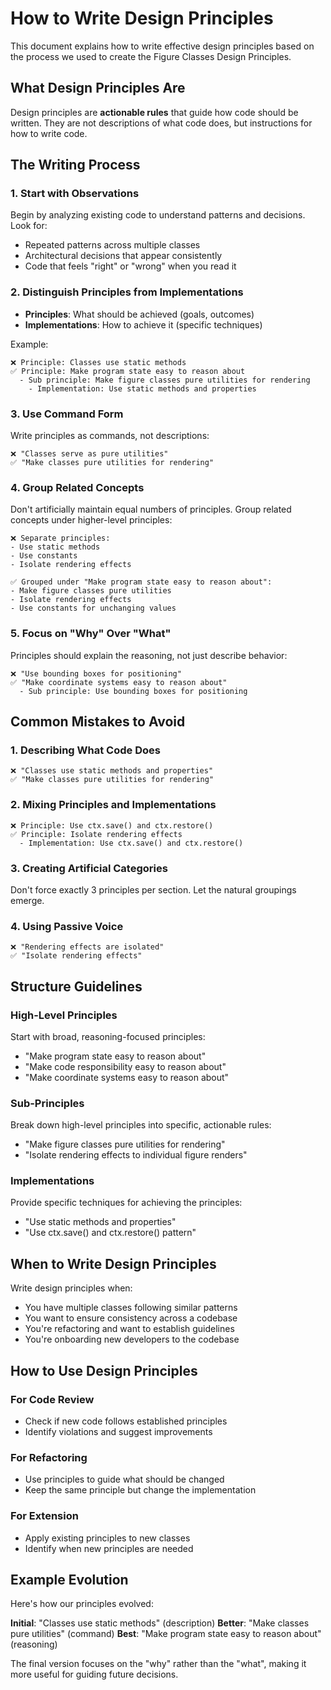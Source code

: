 # How to Write Design Principles

This document explains how to write effective design principles based on the process we used to create the Figure Classes Design Principles.

## What Design Principles Are

Design principles are **actionable rules** that guide how code should be written. They are not descriptions of what code does, but instructions for how to write code.

## The Writing Process

### 1. Start with Observations
Begin by analyzing existing code to understand patterns and decisions. Look for:
- Repeated patterns across multiple classes
- Architectural decisions that appear consistently
- Code that feels "right" or "wrong" when you read it

### 2. Distinguish Principles from Implementations
- **Principles**: What should be achieved (goals, outcomes)
- **Implementations**: How to achieve it (specific techniques)

Example:
```
❌ Principle: Classes use static methods
✅ Principle: Make program state easy to reason about
  - Sub principle: Make figure classes pure utilities for rendering
    - Implementation: Use static methods and properties
```

### 3. Use Command Form
Write principles as commands, not descriptions:

```
❌ "Classes serve as pure utilities"
✅ "Make classes pure utilities for rendering"
```

### 4. Group Related Concepts
Don't artificially maintain equal numbers of principles. Group related concepts under higher-level principles:

```
❌ Separate principles:
- Use static methods
- Use constants
- Isolate rendering effects

✅ Grouped under "Make program state easy to reason about":
- Make figure classes pure utilities
- Isolate rendering effects  
- Use constants for unchanging values
```

### 5. Focus on "Why" Over "What"
Principles should explain the reasoning, not just describe behavior:

```
❌ "Use bounding boxes for positioning"
✅ "Make coordinate systems easy to reason about"
  - Sub principle: Use bounding boxes for positioning
```

## Common Mistakes to Avoid

### 1. Describing What Code Does
```
❌ "Classes use static methods and properties"
✅ "Make classes pure utilities for rendering"
```

### 2. Mixing Principles and Implementations
```
❌ Principle: Use ctx.save() and ctx.restore()
✅ Principle: Isolate rendering effects
  - Implementation: Use ctx.save() and ctx.restore()
```

### 3. Creating Artificial Categories
Don't force exactly 3 principles per section. Let the natural groupings emerge.

### 4. Using Passive Voice
```
❌ "Rendering effects are isolated"
✅ "Isolate rendering effects"
```

## Structure Guidelines

### High-Level Principles
Start with broad, reasoning-focused principles:
- "Make program state easy to reason about"
- "Make code responsibility easy to reason about"
- "Make coordinate systems easy to reason about"

### Sub-Principles
Break down high-level principles into specific, actionable rules:
- "Make figure classes pure utilities for rendering"
- "Isolate rendering effects to individual figure renders"

### Implementations
Provide specific techniques for achieving the principles:
- "Use static methods and properties"
- "Use ctx.save() and ctx.restore() pattern"

## When to Write Design Principles

Write design principles when:
- You have multiple classes following similar patterns
- You want to ensure consistency across a codebase
- You're refactoring and want to establish guidelines
- You're onboarding new developers to the codebase

## How to Use Design Principles

### For Code Review
- Check if new code follows established principles
- Identify violations and suggest improvements

### For Refactoring
- Use principles to guide what should be changed
- Keep the same principle but change the implementation

### For Extension
- Apply existing principles to new classes
- Identify when new principles are needed

## Example Evolution

Here's how our principles evolved:

**Initial**: "Classes use static methods" (description)
**Better**: "Make classes pure utilities" (command)
**Best**: "Make program state easy to reason about" (reasoning)

The final version focuses on the "why" rather than the "what", making it more useful for guiding future decisions. 